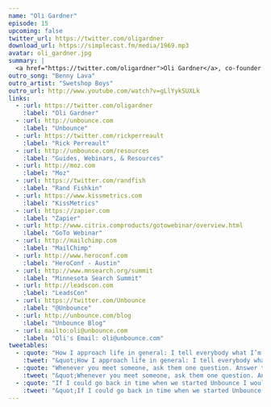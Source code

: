 ```yaml
---
name: "Oli Gardner"
episode: 15
upcoming: false
twitter_url: https://twitter.com/oligardner
download_url: https://simplecast.fm/media/1969.mp3
avatar: oli_gardner.jpg
summary: |
  <a href="https://twitter.com/oligardner">Oli Gardner</a>, co-founder of <a href="http://unbounce.com">Unbounce</a>, talks about the marketing and integrations they did in the early stages to grow their product, and about the transition that he’s making from being Creative Director of the company to more of a public speaking role.
outro_song: "Benny Lava"
outro_artist: "Swetshop Boys"
outro_url: http://www.youtube.com/watch?v=gLlYykSUXLk
links:
  - :url: https://twitter.com/oligardner
    :label: "Oli Gardner"
  - :url: http://unbounce.com
    :label: "Unbounce"
  - :url: https://twitter.com/rickperreault
    :label: "Rick Perreault"
  - :url: http://unbounce.com/resources
    :label: "Guides, Webinars, & Resources"
  - :url: http://moz.com
    :label: "Moz"
  - :url: https://twitter.com/randfish
    :label: "Rand Fishkin"
  - :url: https://www.kissmetrics.com
    :label: "KissMetrics"
  - :url: https://zapier.com
    :label: "Zapier"
  - :url: http://www.citrix.comproducts/gotowebinar/overview.html
    :label: "GoTo Webinar"
  - :url: http://mailchimp.com
    :label: "MailChimp"
  - :url: http://www.heroconf.com
    :label: "HeroConf - Austin"
  - :url: http://www.mnsearch.org/summit
    :label: "Minnesota Search Summit"
  - :url: http://leadscon.com
    :label: "LeadsCon"
  - :url: https://twitter.com/Unbounce
    :label: "@Unbounce"
  - :url: http://unbounce.com/blog
    :label: "Unbounce Blog"
  - :url: mailto:oli@unbounce.com
    :label: "Oli's Email: oli@unbounce.com"
tweetables:
  - :quote: "How I approach life in general: I tell everybody what I’m gonna do, so then I have to do it."
    :tweet: "&quot;How I approach life in general: I tell everybody what I’m gonna do, so then I have to do it.&quot; -@oligardner"
  - :quote: "Whenever you meet someone, ask them one question. Answer ten."
    :tweet: "&quot;Whenever you meet someone, ask them one question. Answer ten."
  - :quote: "If I could go back in time when we started Unbounce I would kiss myself on the mouth & change nothing&quot; -@oligardner"
    :tweet: "&quot;If I could go back in time when we started Unbounce I would kiss myself on the mouth & change nothing&quot; -@oligardner"
---
```


